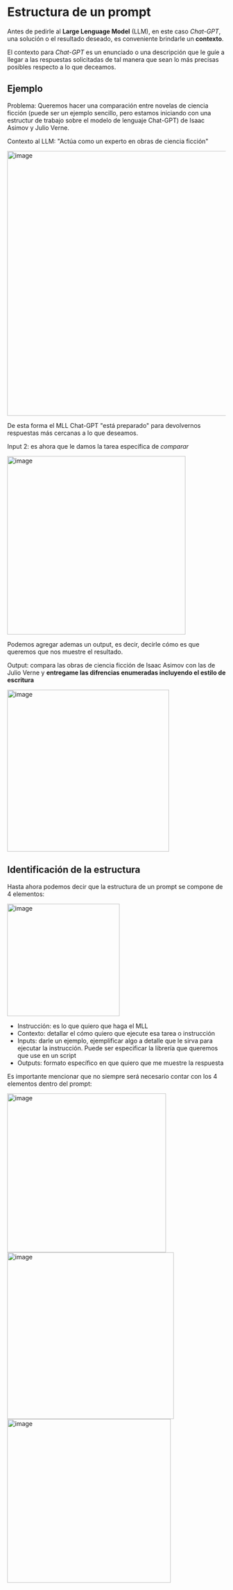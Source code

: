 # Estructura de un prompt
Antes de pedirle al **Large Lenguage Model** (LLM), en este caso *Chat-GPT*, una solución o el resultado deseado, es conveniente brindarle un **contexto**.

El contexto para *Chat-GPT* es un enunciado o una descripción que le guíe a llegar a las respuestas solicitadas de tal manera que sean lo más precisas posibles respecto a lo que deceamos.

## Ejemplo
Problema: Queremos hacer una comparación entre novelas de ciencia ficción (puede ser un ejemplo sencillo, pero estamos iniciando con una estructur de trabajo sobre el modelo de lenguaje Chat-GPT) de Isaac Asimov y Julio Verne.

Contexto al LLM: "Actúa como un experto en obras de ciencia ficción"

<img width="610" alt="image" src="https://user-images.githubusercontent.com/92232878/236375880-214236f7-16cc-4ee0-9a3b-911ff3f9d0c2.png">

De esta forma el MLL Chat-GPT "está preparado" para devolvernos respuestas más cercanas a lo que deseamos.

Input 2: es ahora que le damos la tarea específica de *comparar*

<img width="411" alt="image" src="https://user-images.githubusercontent.com/92232878/236376395-2d5e213f-00c5-444d-a8c6-0acc55f3ef79.png">

Podemos agregar ademas un output, es decir, decirle cómo es que queremos que nos muestre el resultado.

Output: compara las obras de ciencia ficción de Isaac Asimov con las de Julio Verne y **entregame las difrencias enumeradas incluyendo el estilo de escritura**

<img width="373" alt="image" src="https://user-images.githubusercontent.com/92232878/236376924-107f2874-84fa-46c1-9633-be0a8d8ef185.png">

## Identificación de la estructura
Hasta ahora podemos decir que la estructura de un prompt se compone de 4 elementos:

<img width="259" alt="image" src="https://user-images.githubusercontent.com/92232878/236377328-d2385215-91bd-4728-bb82-412a7e445e5a.png">

* Instrucción: es lo que quiero que haga el MLL
* Contexto: detallar el cómo quiero que ejecute esa tarea o instrucción
* Inputs: darle un ejemplo, ejemplificar algo a detalle que le sirva para ejecutar la instrucción. Puede ser especificar la librería que queremos que use en un script
* Outputs: formato específico en que quiero que me muestre la respuesta

Es importante mencionar que no siempre será necesario contar con los 4 elementos dentro del prompt:

<img width="366" alt="image" src="https://user-images.githubusercontent.com/92232878/236378118-be3041c5-4b62-40d2-b569-54b36a82953f.png">

<img width="384" alt="image" src="https://user-images.githubusercontent.com/92232878/236378145-48daa28c-00c5-4cc7-a54b-05a4682d677f.png">

<img width="377" alt="image" src="https://user-images.githubusercontent.com/92232878/236378189-94a504e7-f458-4c80-a140-bb6d7b7ac975.png">
